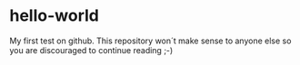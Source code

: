 # hello-world
My first test on github. This repository won´t make sense to anyone else so you are discouraged to continue reading ;-)
